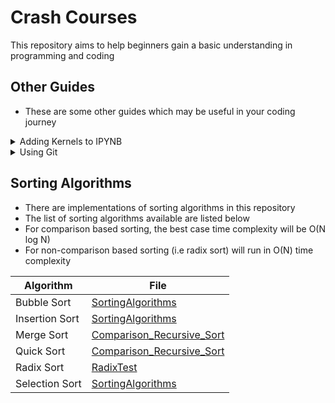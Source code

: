 # Crash Courses

This repository aims to help beginners gain a basic understanding in programming and coding

## Other Guides

- These are some other guides which may be useful in your coding journey

<details>
<summary>Adding Kernels to IPYNB</summary>

- By default, Jupyter Notebook only runs Python codes
- In order to run a particular language on Jupyter Notebook, you must first install the necessary interpreter (Java uses jshell so I shall consider it as an interpreter, even though it is considered a compiled language)

Link to guide on adding new kernels to IPYNB: [Add Kernels to Jupyter Notebook](./Guides/Add%20Kernels%20to%20Jupyter%20Notebook.md)

</details>

<details>
<summary>Using Git</summary>

- Git is a software used for version tracking, as well as collaboration among programmers during software development. 

Link to guide on using Git: [GitGuide](./Guides/GitGuide.md)

</details>


## Sorting Algorithms
- There are implementations of sorting algorithms in this repository
- The list of sorting algorithms available are listed below
- For comparison based sorting, the best case time complexity will be O(N log N)
- For non-comparison based sorting (i.e radix sort) will run in O(N) time complexity

| Algorithm | File |
| ---		 	| ----	  |
| Bubble Sort 	| [SortingAlgorithms](./Sorting/SortingAlgorithms.java) |
| Insertion Sort 	| [SortingAlgorithms](./Sorting/SortingAlgorithms.java) |
| Merge Sort 	| [Comparison_Recursive_Sort](./Sorting/Comparison_Recursive_Sort.java) |
| Quick Sort 	| [Comparison_Recursive_Sort](./Sorting/Comparison_Recursive_Sort.java) |
| Radix Sort  | [RadixTest](./Sorting/RadixTest.java) |
| Selection Sort 	| [SortingAlgorithms](./Sorting/SortingAlgorithms.java)	|